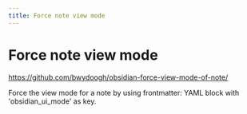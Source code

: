```yaml
---
title: Force note view mode
---
```


# Force note view mode

<https://github.com/bwydoogh/obsidian-force-view-mode-of-note/>

Force the view mode for a note by using frontmatter: YAML block with 'obsidian_ui_mode' as key.
